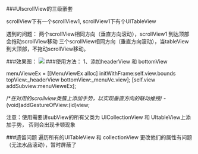 ###UIscrollView的三级嵌套

scrollView下有一个scrollView1,  scrollView1下有个UITableView


遇到的问题：
两个scrollView相同方向（垂直方向滚动），scrollView1 到达顶部会拖动scrollView移动
三个scrollView相同方向（垂直方向滚动），当tableView到大顶部，不拖动scrollView移动。

###效果图：
![](http://github.com/MrZhangy/menuEx/raw/master/images-folder/Untitled.gif)
###使用方法：
1、添加headerView 和 bottomView

menuVieweEx = [[MenuViewEx alloc] initWithFrame:self.view.bounds topView:_headerView bottomView:_menuVc.view];
    [self.view addSubview:menuVieweEx];


/**在对用的scrollview类簇上添加手势，以实现垂直方向的联动推拽*/
-(void)addGestureOfView:(id)view;


注意：使用需要讲subView的所有父类为 UICollectionView 和 UItableView上添加手势， 否则会出现卡顿现象


###遗留问题
遍历所有的UITableView 和 collectionView 更改他们的属性有问题（无法水品滚动），暂时屏蔽了